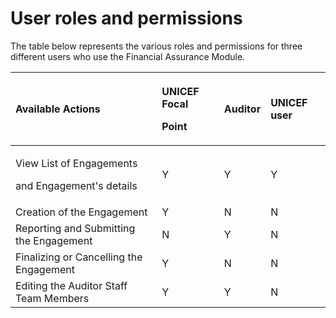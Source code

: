 # User roles and permissions

The table below represents the various roles and permissions for three different users who use the Financial Assurance Module.

<table>
  <thead>
    <tr>
      <th style="text-align:left">Available Actions</th>
      <th style="text-align:left">
        <p>UNICEF Focal</p>
        <p>Point</p>
      </th>
      <th style="text-align:left">Auditor</th>
      <th style="text-align:left">UNICEF user</th>
    </tr>
  </thead>
  <tbody>
    <tr>
      <td style="text-align:left">
        <p>View List of Engagements</p>
        <p>and Engagement's details</p>
      </td>
      <td style="text-align:left">Y</td>
      <td style="text-align:left">Y</td>
      <td style="text-align:left">Y</td>
    </tr>
    <tr>
      <td style="text-align:left">Creation of the Engagement</td>
      <td style="text-align:left">Y</td>
      <td style="text-align:left">N</td>
      <td style="text-align:left">N</td>
    </tr>
    <tr>
      <td style="text-align:left">Reporting and Submitting the Engagement</td>
      <td style="text-align:left">N</td>
      <td style="text-align:left">Y</td>
      <td style="text-align:left">N</td>
    </tr>
    <tr>
      <td style="text-align:left">Finalizing or Cancelling the Engagement</td>
      <td style="text-align:left">Y</td>
      <td style="text-align:left">N</td>
      <td style="text-align:left">N</td>
    </tr>
    <tr>
      <td style="text-align:left">Editing the Auditor Staff Team Members</td>
      <td style="text-align:left">Y</td>
      <td style="text-align:left">Y</td>
      <td style="text-align:left">N</td>
    </tr>
  </tbody>
</table>

